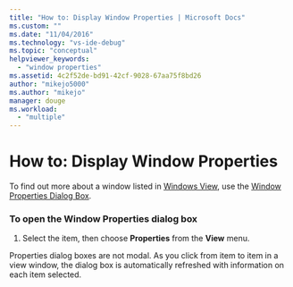 ```yaml
---
title: "How to: Display Window Properties | Microsoft Docs"
ms.custom: ""
ms.date: "11/04/2016"
ms.technology: "vs-ide-debug"
ms.topic: "conceptual"
helpviewer_keywords: 
  - "window properties"
ms.assetid: 4c2f52de-bd91-42cf-9028-67aa75f8bd26
author: "mikejo5000"
ms.author: "mikejo"
manager: douge
ms.workload: 
  - "multiple"
---
```

# How to: Display Window Properties
To find out more about a window listed in [Windows View](../debugger/windows-view.md), use the [Window Properties Dialog Box](../debugger/window-properties-dialog-box.md).  
  
### To open the Window Properties dialog box  
  
1.  Select the item, then choose **Properties** from the **View** menu.  
  
 Properties dialog boxes are not modal. As you click from item to item in a view window, the dialog box is automatically refreshed with information on each item selected.